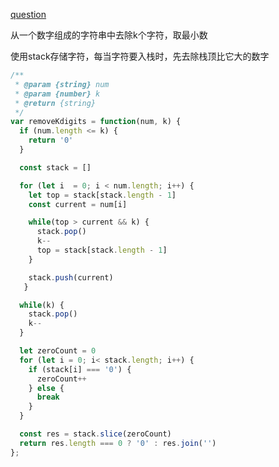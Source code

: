 [question](https://leetcode.com/problems/remove-k-digits)

从一个数字组成的字符串中去除k个字符，取最小数


使用stack存储字符，每当字符要入栈时，先去除栈顶比它大的数字
```js
/**
 * @param {string} num
 * @param {number} k
 * @return {string}
 */
var removeKdigits = function(num, k) {
  if (num.length <= k) {
    return '0'
  }

  const stack = []

  for (let i  = 0; i < num.length; i++) {
    let top = stack[stack.length - 1]
    const current = num[i]

    while(top > current && k) {
      stack.pop()
      k--
      top = stack[stack.length - 1]
    }

    stack.push(current)
   }

  while(k) {
    stack.pop()
    k--
  }

  let zeroCount = 0
  for (let i = 0; i< stack.length; i++) {
    if (stack[i] === '0') {
      zeroCount++
    } else {
      break
    }
  }

  const res = stack.slice(zeroCount)
  return res.length === 0 ? '0' : res.join('')
};
```
